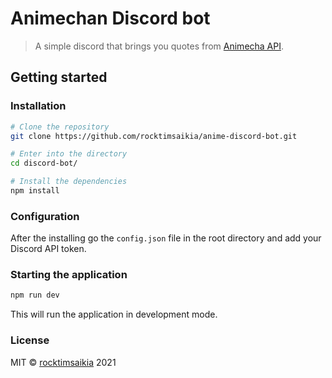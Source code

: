 # Animechan Discord bot

> A simple discord that brings you quotes from [Animecha API](https://animechan.vercel.app/).

## Getting started

### Installation

```sh
# Clone the repository
git clone https://github.com/rocktimsaikia/anime-discord-bot.git

# Enter into the directory
cd discord-bot/

# Install the dependencies
npm install
```

### Configuration

After the installing go the `config.json` file in the root directory and add your Discord API token.

### Starting the application

```sh
npm run dev
```

This will run the application in development mode.

### License
MIT © [rocktimsaikia](https://rocktimsaikia.now.sh) 2021